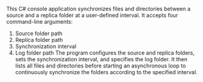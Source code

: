 This C# console application synchronizes files and directories between a source and a replica folder at a user-defined interval. It accepts four command-line arguments:
1.	Source folder path
2.	Replica folder path
3.	Synchronization interval
4.	Log folder path
The program configures the source and replica folders, sets the synchronization interval, and specifies the log folder. It then lists all files and directories before starting an asynchronous loop to continuously synchronize the folders according to the specified interval.
